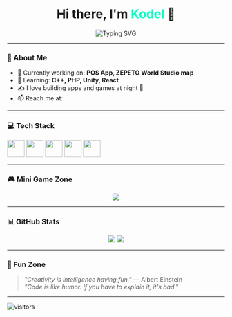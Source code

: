 <h1 align="center">Hi there, I'm <span style="color:#00ffc3;">Kodel</span> 👋</h1>
<p align="center">
  <img src="https://readme-typing-svg.demolab.com?font=Fira+Code&weight=500&pause=1000&center=true&vCenter=true&width=435&lines=Creative+Developer+%7C+Game+Enthusiast+%7C+POS+Builder" alt="Typing SVG" />
</p>

---

### 🎯 About Me
- 🔭 Currently working on: **POS App, ZEPETO World Studio map**
- 🧠 Learning: **C++, PHP, Unity, React**
- ✍️ I love building apps and games at night 🌙
- 📫 Reach me at: 

---

### 💻 Tech Stack
<p align="left">
  <img src="https://cdn.jsdelivr.net/gh/devicons/devicon/icons/cplusplus/cplusplus-original.svg" width="40" />
  <img src="https://cdn.jsdelivr.net/gh/devicons/devicon/icons/php/php-original.svg" width="40" />
  <img src="https://cdn.jsdelivr.net/gh/devicons/devicon/icons/html5/html5-original.svg" width="40" />
  <img src="https://cdn.jsdelivr.net/gh/devicons/devicon/icons/javascript/javascript-original.svg" width="40" />
  <img src="https://cdn.jsdelivr.net/gh/devicons/devicon/icons/unity/unity-original.svg" width="40" />
</p>

---

### 🎮 Mini Game Zone
<p align="center">
  <a href="https://kodel-dev.github.io/game-portfolio" target="_blank">
    <img src="https://img.shields.io/badge/Click%20Here%20to%20Play%20Mini%20Game-%F0%9F%8E%AE-blue?style=for-the-badge" />
  </a>
</p>

---

### 📊 GitHub Stats
<p align="center">
  <img src="https://github-readme-stats.vercel.app/api?username=kodel-dev&show_icons=true&theme=tokyonight" />
  <img src="https://github-readme-streak-stats.herokuapp.com/?user=kodel-dev&theme=tokyonight" />
</p>

---

### 🌟 Fun Zone
> *"Creativity is intelligence having fun."* — Albert Einstein  
> *"Code is like humor. If you have to explain it, it's bad."*

---

![visitors](https://komarev.com/ghpvc/?username=kodel-dev&color=brightgreen&style=flat-square)
